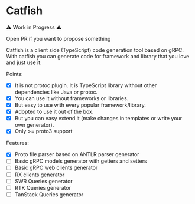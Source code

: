 # Catfish

️:warning: Work in Progress ️:warning:

Open PR if you want to propose something

Catfish is a client side (TypeScript) code generation tool based on gRPC.
With catfish you can generate code for framework and library that you love and just use it.

Points:
- [x] It is not protoc plugin. It is TypeScript library without other dependencies like Java or protoc.
- [x] You can use it without frameworks or libraries.
- [x] But easy to use with every popular framework/library.
- [x] Adopted to use it out of the box.
- [x] But you can easy extend it (make changes in templates or write your own generator).
- [x] Only >= proto3 support

Features:
* [x] Proto file parser based on ANTLR parser generator
* [ ] Basic gRPC models generator with getters and setters
* [ ] Basic gRPC web clients generator
* [ ] RX clients generator
* [ ] SWR Queries generator
* [ ] RTK Queries generator
* [ ] TanStack Queries generator